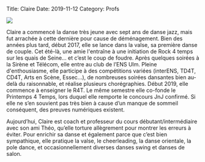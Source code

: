 Title: Claire 
Date: 2019-11-12
Category: Profs 

![](/images/claire_paul.jpg)

Claire a commencé la danse très jeune avec sept ans de danse jazz, mais fut arrachée à cette dernière pour cause de déménagement. Bien des années plus tard, début 2017, elle se lance dans la valse, sa première danse de couple. Cet été-là, une amie l'entraîne à une initiation de Rock 4 temps sur les quais de Seine... et c’est le coup de foudre. Après quelques soirées à la Sirène et Télécom, elle entre au club de l’ENS Ulm. Pleine d'enthousiasme, elle participe à des compétitions variées (interENS, TD4T, CD4T, Arts en Scène, Essec...), de nombreuses soirées dansantes bien au-delà du raisonnable, et réalise plusieurs chorégraphies. Début 2019, elle commence à enseigner le R4T. Le même semestre elle co-fonde le Printemps 4 Temps, lors duquel elle remporte le concours JnJ confirmé. Si elle ne s’en souvient pas très bien à cause d’un manque de sommeil conséquent, des preuves numériques existent.

Aujourd’hui, Claire est coach et professeur du cours débutant/intermédiaire avec son ami Théo, qu’elle torture allègrement pour montrer les erreurs à éviter. Pour enrichir sa danse et également parce que c’est bien sympathique, elle pratique la valse, le cheerleading, la danse orientale, la pole dance, et occasionnellement diverses danses swing et danses de salon. 

